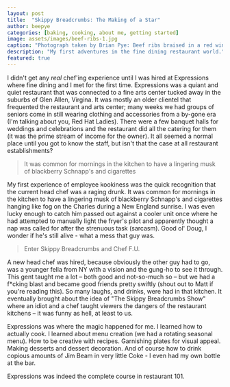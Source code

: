 ```yaml
---
layout: post
title:  "Skippy Breadcrumbs: The Making of a Star"
author: beepye
categories: [baking, cooking, about me, getting started]
image: assets/images/beef-ribs-1.jpg
caption: "Photograph taken by Brian Pye: Beef ribs braised in a red wine sauce accompanied with roasted carrots and potatoes covered in a demi glace"
description: "My first adventures in the fine dining restaurant world."
featured: true
---
```


I didn't get any _real_ chef'ing experience until I was hired at Expressions where fine dining and I met for the first time. Expressions was a quiant and quiet restaurant that was connected to a fine arts center tucked away in the suburbs of Glen Allen, Virgina. It was mostly an older clientel that frequented the restaurant and arts center; many weeks we had groups of seniors come in still wearing clothing and accessories from a by-gone era (I'm talking about you, Red Hat Ladies). There were a few banquet halls for weddings and celebrations and the restaurant did all the catering for them (it was the prime stream of income for the owner). It all seemed a normal place until you got to know the staff, but isn't that the case at all restaurant establishments?

> It was common for mornings in the kitchen to have a lingering musk of blackberry Schnapp's and cigarettes

My first experience of employee kookiness was the quick recognition that the current head chef was a raging drunk. It was common for mornings in the kitchen to have a lingering musk of blackberry Schnapp's and cigarettes hanging like fog on the Charles during a New England sunrise. I was even lucky enough to catch him passed out against a cooler unit once where he had attempted to manually light the fryer's pilot and apparently thought a nap was called for after the strenuous task (sarcasm). Good ol' Doug, I wonder if he's still alive - what a mess that guy was.

> Enter Skippy Breadcrumbs and Chef F.U.

A new head chef was hired, because obviously the other guy had to go, was a younger fella from NY with a vision and the gung-ho to see it through. This gent taught me a lot – both good and not-so-much so – but we had a f*cking blast and became good friends pretty swiftly (shout out to Matt if you're reading this). So many laughs, and drinks, were had in that kitchen. It eventually brought about the idea of "The Skippy Breadcrumbs Show" where an idiot and a chef taught viewers the dangers of the restaurant kitchens – it was funny as hell, at least to us.

Expressions was where the magic happened for me. I learned how to actually cook. I learned about menu creation (we had a rotating seasonal menu). How to be creative with recipes. Garnishing plates for visual appeal. Making desserts and dessert decoration. And of course how to drink copious amounts of Jim Beam in very little Coke - I even had my own bottle at the bar.

Expressions was indeed the complete course in restaurant 101.